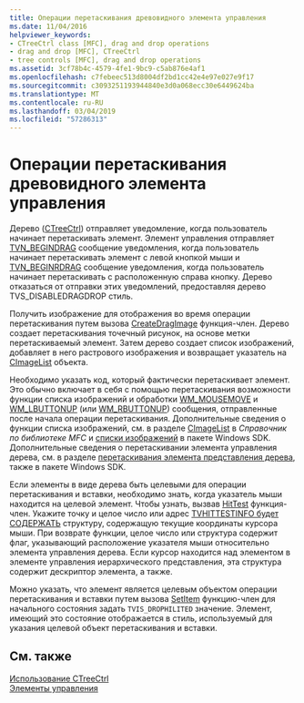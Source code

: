 ```yaml
---
title: Операции перетаскивания древовидного элемента управления
ms.date: 11/04/2016
helpviewer_keywords:
- CTreeCtrl class [MFC], drag and drop operations
- drag and drop [MFC], CTreeCtrl
- tree controls [MFC], drag and drop operations
ms.assetid: 3cf78b4c-4579-4fe1-9bc9-c5ab876e4af1
ms.openlocfilehash: c7febeec513d8004df2bd1cc42e4e97e027e9f17
ms.sourcegitcommit: c3093251193944840e3d0a068ecc30e6449624ba
ms.translationtype: MT
ms.contentlocale: ru-RU
ms.lasthandoff: 03/04/2019
ms.locfileid: "57286313"
---
```

# <a name="tree-control-drag-and-drop-operations"></a>Операции перетаскивания древовидного элемента управления

Дерево ([CTreeCtrl](../mfc/reference/ctreectrl-class.md)) отправляет уведомление, когда пользователь начинает перетаскивать элемент. Элемент управления отправляет [TVN_BEGINDRAG](/windows/desktop/Controls/tvn-begindrag) сообщение уведомления, когда пользователь начинает перетаскивать элемент с левой кнопкой мыши и [TVN_BEGINRDRAG](/windows/desktop/Controls/tvn-beginrdrag) сообщение уведомления, когда пользователь начинает перетаскивать с расположенную справа кнопку. Дерево отказаться от отправки этих уведомлений, предоставляя дерево TVS_DISABLEDRAGDROP стиль.

Получить изображение для отображения во время операции перетаскивания путем вызова [CreateDragImage](../mfc/reference/ctreectrl-class.md#createdragimage) функция-член. Дерево создает перетаскивания точечный рисунок, на основе метки перетаскиваемый элемент. Затем дерево создает список изображений, добавляет в него растрового изображения и возвращает указатель на [CImageList](../mfc/reference/cimagelist-class.md) объекта.

Необходимо указать код, который фактически перетаскивает элемент. Это обычно включает в себя с помощью перетаскивания возможности функции списка изображений и обработки [WM_MOUSEMOVE](/windows/desktop/inputdev/wm-mousemove) и [WM_LBUTTONUP](/windows/desktop/inputdev/wm-lbuttonup) (или [WM_RBUTTONUP](/windows/desktop/inputdev/wm-rbuttonup)) сообщения, отправленные после начала операции перетаскивания. Дополнительные сведения о функции списка изображений, см. в разделе [CImageList](../mfc/reference/cimagelist-class.md) в *Справочник по библиотеке MFC* и [списки изображений](/windows/desktop/controls/image-lists) в пакете Windows SDK. Дополнительные сведения о перетаскивании элемента управления дерева, см. в разделе [перетаскивания элемента представления дерева](/windows/desktop/Controls/tree-view-controls), также в пакете Windows SDK.

Если элементы в виде дерева быть целевыми для операции перетаскивания и вставки, необходимо знать, когда указатель мыши находится на целевой элемент. Чтобы узнать, вызвав [HitTest](../mfc/reference/ctreectrl-class.md#hittest) функция-член. Укажите точку и целое число или адрес [TVHITTESTINFO будет СОДЕРЖАТЬ](/windows/desktop/api/commctrl/ns-commctrl-tagtvhittestinfo) структуру, содержащую текущие координаты курсора мыши. При возврате функции, целое число или структура содержит флаг, указывающий расположение указателя мыши относительно элемента управления дерева. Если курсор находится над элементом в элементе управления иерархического представления, эта структура содержит дескриптор элемента, а также.

Можно указать, что элемент является целевым объектом операции перетаскивания и вставки путем вызова [SetItem](../mfc/reference/ctreectrl-class.md#setitem) функцию-член для начального состояния задать `TVIS_DROPHILITED` значение. Элемент, имеющий это состояние отображается в стиль, используемый для указания целевой объект перетаскивания и вставки.

## <a name="see-also"></a>См. также

[Использование CTreeCtrl](../mfc/using-ctreectrl.md)<br/>
[Элементы управления](../mfc/controls-mfc.md)
